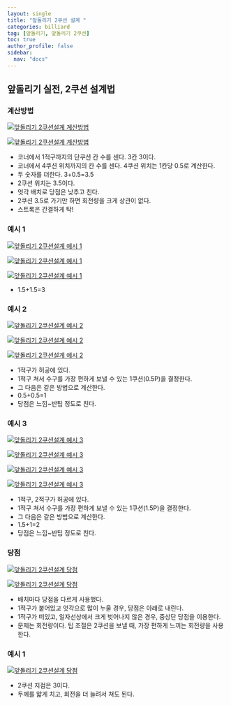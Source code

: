 ```yaml
---
layout: single
title: "앞돌리기 2쿠션 설계 "
categories: billiard
tag: [앞돌리기, 앞돌리기 2쿠션] 
toc: true
author_profile: false
sidebar:
  nav: "docs"
---
```


## 앞돌리기 실전, 2쿠션 설계법

### 계산방법
[![앞돌리기 2쿠션설계 계산방법](/images/앞돌리기_2쿠션설계_계산방법1.png)](/images/앞돌리기_2쿠션설계_계산방법1.png)

[![앞돌리기 2쿠션설계 계산방법](/images/앞돌리기_2쿠션설계_계산방법2.png)](/images/앞돌리기_2쿠션설계_계산방법2.png)
- 코너에서 1적구까지의 단쿠션 칸 수를 센다. 3칸 3이다.
- 코너에서 4쿠션 위치까지의 칸 수를 센다. 4쿠션 위치는 1칸당 0.5로 계산한다.
- 두 숫자를 더한다. 3+0.5=3.5
- 2쿠션 위치는 3.5이다.
- 엇각 배치로 당점은 낮추고 친다.
- 2쿠션 3.5로 가기만 하면 회전량을 크게 상관이 없다.
- 스트록은 간결하게 탁!

### 예시 1
[![앞돌리기 2쿠션설계 예시 1](/images/앞돌리기_2쿠션설계_예시1-1.png)](/images/앞돌리기_2쿠션설계_예시1-1.png)

[![앞돌리기 2쿠션설계 예시 1](/images/앞돌리기_2쿠션설계_예시1-2.png)](/images/앞돌리기_2쿠션설계_예시1-2.png)

[![앞돌리기 2쿠션설계 예시 1](/images/앞돌리기_2쿠션설계_예시1-3.png)](/images/앞돌리기_2쿠션설계_예시1-3.png)
- 1.5+1.5=3


### 예시 2
[![앞돌리기 2쿠션설계 예시 2](/images/앞돌리기_2쿠션설계_예시2-1.png)](/images/앞돌리기_2쿠션설계_예시2-1.png)

[![앞돌리기 2쿠션설계 예시 2](/images/앞돌리기_2쿠션설계_예시2-2.png)](/images/앞돌리기_2쿠션설계_예시2-2.png)

[![앞돌리기 2쿠션설계 예시 2](/images/앞돌리기_2쿠션설계_예시2-3.png)](/images/앞돌리기_2쿠션설계_예시2-3.png)
- 1적구가 허공에 있다.
- 1적구 쳐서 수구를 가장 편하게 보낼 수 있는 1쿠션(0.5P)을 결정한다.
- 그 다음은 같은 방법으로 계산한다.
- 0.5+0.5=1
- 당점은 느낌~반팁 정도로 친다.

### 예시 3
[![앞돌리기 2쿠션설계 예시 3](/images/앞돌리기_2쿠션설계_예시3-1.png)](/images/앞돌리기_2쿠션설계_예시3-1.png)

[![앞돌리기 2쿠션설계 예시 3](/images/앞돌리기_2쿠션설계_예시3-2.png)](/images/앞돌리기_2쿠션설계_예시3-2.png)

[![앞돌리기 2쿠션설계 예시 3](/images/앞돌리기_2쿠션설계_예시3-3.png)](/images/앞돌리기_2쿠션설계_예시3-3.png)

[![앞돌리기 2쿠션설계 예시 3](/images/앞돌리기_2쿠션설계_예시3-4.png)](/images/앞돌리기_2쿠션설계_예시3-4.png)
- 1적구, 2적구가 허공에 있다.
- 1적구 쳐서 수구를 가장 편하게 보낼 수 있는 1쿠션(1.5P)을 결정한다.
- 그 다음은 같은 방법으로 계산한다.
- 1.5+1=2
- 당점은 느낌~반팁 정도로 친다.

### 당점
[![앞돌리기 2쿠션설계 당점](/images/앞돌리기_2쿠션설계_당점1.png)](/images/앞돌리기_2쿠션설계_당점1.png)

[![앞돌리기 2쿠션설계 당점](/images/앞돌리기_2쿠션설계_당점2.png)](/images/앞돌리기_2쿠션설계_당점2.png)
- 배치마다 당점을 다르게 사용했다.
- 1적구가 붙어있고 엇각으로 많이 누울 경우, 당점은 아래로 내린다.
- 1적구가 떠있고, 일자선상에서 크게 벗어나지 않은 경우, 중상단 당점을 이용한다.
- 문제는 회전량이다. 팁 조절은 2쿠션을 보낼 때, 가장 편하게 느끼는 회전량을 사용한다.

### 예시 1
[![앞돌리기 2쿠션설계 당점](/images/앞돌리기_2쿠션설계_당점3.png)](/images/앞돌리기_2쿠션설계_당점3.png)
- 2쿠션 지점은 3이다.
- 두께를 얇게 치고, 회전을 더 늘려서 쳐도 된다.
